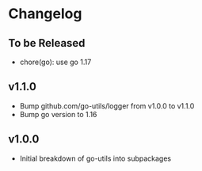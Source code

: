 # Changelog

## To be Released

* chore(go): use go 1.17

## v1.1.0

* Bump github.com/go-utils/logger from v1.0.0 to v1.1.0
* Bump go version to 1.16

## v1.0.0

* Initial breakdown of go-utils into subpackages
